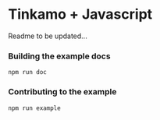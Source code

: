 # Tinkamo + Javascript
Readme to be updated...

### Building the example docs
```npm run doc```

### Contributing to the example
```npm run example```
